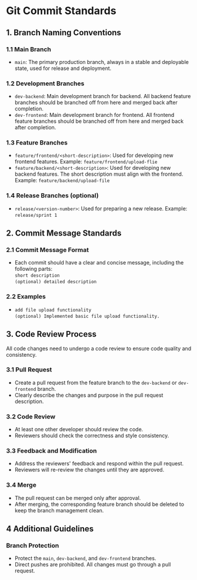 # Git Commit Standards

## 1. Branch Naming Conventions

### 1.1 Main Branch
- `main`: The primary production branch, always in a stable and deployable state, used for release and deployment.

### 1.2 Development Branches
- `dev-backend`: Main development branch for backend. All backend feature branches should be branched off from here and merged back after completion.
- `dev-frontend`: Main development branch for frontend. All frontend feature branches should be 
  branched off from here and merged back after completion.

### 1.3 Feature Branches
- `feature/frontend/<short-description>`: Used for developing new frontend features. Example: 
  `feature/frontend/upload-flie`
- `feature/backend/<short-description>`: Used for developing new backend features. The short 
  description must align with the frontend. Example: 
  `feature/backend/upload-file`

### 1.4 Release Branches (optional)
- `release/<version-number>`: Used for preparing a new release. Example: `release/sprint 1`

## 2. Commit Message Standards

### 2.1 Commit Message Format
- Each commit should have a clear and concise message, including the following parts:  
  `short description`  
  `(optional) detailed description`

### 2.2 Examples
- `add file upload functionality`  
  `(optional) Implemented basic file upload functionality.`

## 3. Code Review Process
All code changes need to undergo a code review to ensure code quality and consistency.

### 3.1 Pull Request
- Create a pull request from the feature branch to the `dev-backend` or `dev-frontend` branch.
- Clearly describe the changes and purpose in the pull request description.

### 3.2 Code Review
- At least one other developer should review the code.
- Reviewers should check the correctness and style consistency.

### 3.3 Feedback and Modification
- Address the reviewers' feedback and respond within the pull request.
- Reviewers will re-review the changes until they are approved.

### 3.4 Merge
- The pull request can be merged only after approval.
- After merging, the corresponding feature branch should be deleted to keep the branch management clean.

## 4 Additional Guidelines

### Branch Protection
- Protect the `main`, `dev-backend`, and `dev-frontend` branches.
- Direct pushes are prohibited. All changes must go through a pull request.
